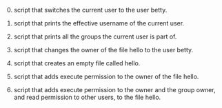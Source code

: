 0. script that switches the current user to the user betty.
1. script that prints the effective username of the current user.
2. script that prints all the groups the current user is part of.
3. script that changes the owner of the file hello to the user betty.


4. script that creates an empty file called hello.
5. script that adds execute permission to the owner of the file hello.
6. script that adds execute permission to the owner and the group owner, and read permission to other users, to the file hello.
